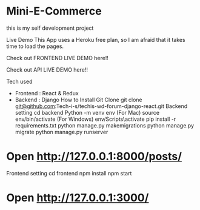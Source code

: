 # Mini-E-Commerce
this is my self development project

Live Demo
This App uses a Heroku free plan, so I am afraid that it takes time to load the pages.

Check out FRONTEND LIVE DEMO here!!

Check out API LIVE DEMO here!!

Tech used
* Frontend : React & Redux
* Backend : Django
How to Install
Git Clone
git clone git@github.com:Tech-i-s/techis-wd-forum-django-react.git
Backend setting
cd backend
Python -m venv env
(For Mac) source env/bin/activate
(For Windows) env/Scripts\activate
pip install -r requirements.txt
python manage.py makemigrations
python manage.py migrate
python manage.py runserver
# Open http://127.0.0.1:8000/posts/
Frontend setting
cd frontend
npm install
npm start
# Open http://127.0.0.1:3000/

